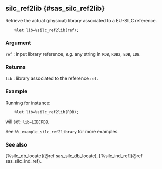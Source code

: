 ## silc_ref2lib {#sas_silc_ref2lib}
Retrieve the actual (physical) library associated to a EU-SILC reference. 

~~~sas
	%let lib=%silc_ref2lib(ref);
~~~

### Argument
`ref` : input library reference, _e.g._ any string in `RDB`, `RDB2`, `EDB`, `LDB`.

### Returns
`lib` : library associated to the reference `ref`.

### Example
Running for instance:

~~~sas
	%let lib=%silc_ref2lib(RDB);
~~~
will set: `lib=LIBCRDB`.

See `%%_example_silc_ref2library` for more examples.
	
### See also
[%silc_db_locate](@ref sas_silc_db_locate), [%silc_ind_ref](@ref sas_silc_ind_ref).
